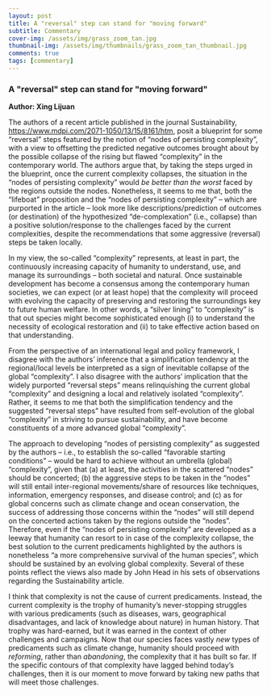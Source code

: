 ```yaml
---
layout: post
title: A "reversal" step can stand for "moving forward"
subtitle: Commentary
cover-img: /assets/img/grass_zoom_tan.jpg
thumbnail-img: /assets/img/thumbnails/grass_zoom_tan_thumbnail.jpg
comments: true
tags: [commentary]
---
```


### A "reversal" step can stand for "moving forward"
**Author: Xing Lijuan**

The authors of a recent article published in the journal Sustainability, https://www.mdpi.com/2071-1050/13/15/8161/htm, posit a blueprint for some “reversal” steps featured by the notion of “nodes of persisting complexity”, with a view to offsetting the predicted negative outcomes brought about by the possible collapse of the rising but flawed “complexity” in the contemporary world. The authors argue that, by taking the steps urged in the blueprint, once the current complexity collapses, the situation in the “nodes of persisting complexity” would *be better than the worst* faced by the regions outside the nodes. Nonetheless, it seems to me that, both the “lifeboat” proposition and the “nodes of persisting complexity” – which are purported in the article – look more like descriptions/prediction of outcomes (or destination) of the hypothesized “de-complexation” (i.e., collapse) than a positive solution/response to the challenges faced by the current complexities, despite the recommendations that some aggressive (reversal) steps be taken locally.

In my view, the so-called “complexity” represents, at least in part, the continuously increasing capacity of humanity to understand, use, and manage its surroundings – both societal and natural. Once sustainable development has become a consensus among the contemporary human societies, we can expect (or at least hope) that the complexity will proceed with evolving the capacity of preserving and restoring the surroundings key to future human welfare. In other words, a “silver lining” to “complexity” is that out species might become sophisticated enough (i) to understand the necessity of ecological restoration and (ii) to take effective action based on that understanding. 

From the perspective of an international legal and policy framework, I disagree with the authors’ inference that a simplification tendency at the regional/local levels be interpreted as a sign of inevitable collapse of the global “complexity”.  I also disagree with the authors’ implication that the widely purported “reversal steps” means relinquishing the current global “complexity” and designing a local and relatively isolated “complexity”. Rather, it seems to me that both the simplification tendency and the suggested “reversal steps” have resulted from self-evolution of the global “complexity” in striving to pursue sustainability, and have become constituents of a more advanced global “complexity”.

The approach to developing “nodes of persisting complexity” as suggested by the authors – i.e., to establish the so-called “favorable starting conditions” – would be hard to achieve without an umbrella (global) “complexity”, given that (a) at least, the activities in the scattered “nodes” should be concerted; (b) the aggressive steps to be taken in the “nodes” will still entail inter-regional movements/share of resources like techniques, information, emergency responses, and disease control; and (c) as for global concerns such as climate change and ocean conservation, the success of addressing those concerns within the “nodes” will still depend on the concerted actions taken by the regions outside the “nodes”.  Therefore, even if the “nodes of persisting complexity” are developed as a leeway that humanity can resort to in case of the complexity collapse, the best solution to the current predicaments highlighted by the authors is nonetheless “a more comprehensive survival of the human species”, which should be sustained by an evolving global complexity. Several of these points reflect the views also made by John Head in his sets of observations regarding the Sustainability article. 

I think that complexity is not the cause of current predicaments. Instead, the current complexity is the trophy of humanity’s never-stopping struggles with various predicaments (such as diseases, wars, geographical disadvantages, and lack of knowledge about nature) in human history. That trophy was hard-earned, but it was earned in the context of other challenges and campaigns. Now that our species faces vastly *new* types of predicaments such as climate change, humanity should proceed with *reforming*, rather than *abandoning*, the complexity that it has built so far. If the specific contours of that complexity have lagged behind today’s challenges, then it is our moment to move forward by taking new paths that will meet those challenges. 
